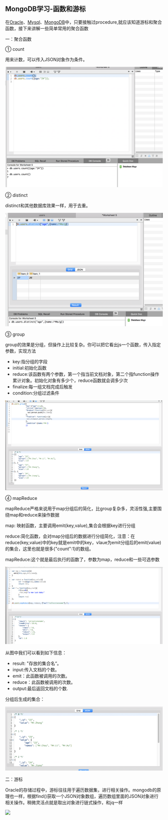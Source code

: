 <h2><b>MongoDB学习-函数和游标</b></h2>
<p>在<a href="https://www.oracle.com/index.html">Oracle</a>、<a href="http://www.mysql.com/">Mysql</a>、<a href="https://www.mongodb.com/">MongoDB</a>中，只要接触过procedure,就应该知道游标和聚合函数，接下来讲解一些简单常用的聚合函数</p>
<p>一：聚合函数</p>
<p>① count</p>
<p>用来计数，可以传入JSON对象作为条件。</p>
<img src="https://github.com/ShaunChou/Sc-Study-view/blob/master/imag/MongoDB/mongodb_count_1.png" />
<p>② distinct</p>
<p>distinct和其他数据库效果一样，用于去重。</p>
<img src="https://github.com/ShaunChou/Sc-Study-view/blob/master/imag/MongoDB/mongodb_distinct_1.png"/>
<p>③ group</p>
<p>group的效果是分组，但操作上比较复杂。你可以把它看出js一个函数，传入指定参数，实现方法</p>
<ul>
  <li>key:指分组的字段</li>
  <li>initial:初始化函数</li>
  <li>reduce:该函数有两个参数，第一个指当前文档对象，第二个指function操作累计对象。初始化对象有多少个，reduce函数就会调多少次</li>
  <li>finalize:每一组文档完成后触发</li>
  <li>condition:分组过滤条件</li>
</ul>
<img src="https://github.com/ShaunChou/Sc-Study-view/blob/master/imag/MongoDB/mongodb_group_1.png"/>
<p>④ mapReduce</p>
<p>mapReduce严格来说用于map分组后的简化，比group复杂多，灵活性强,主要围绕map和reduce来操作数据</p>
<p>map: 映射函数，主要调用emit(key,value),集合会根据key进行分组</p>
<p>reduce:简化函数，会对map分组后的数据进行分组简化，注意：在reduce(key,value)中的key就是emit中的key，vlaue为emit分组后的emit(value)的集合，这里也就是很多{"count":1}的数组。</p>
<p>mapReduce:这个就是最后执行的函数了，参数为map，reduce和一些可选参数</p>
<img src="https://github.com/ShaunChou/Sc-Study-view/blob/master/imag/MongoDB/mongodb_mapReduce_1.png"/>
<p>从图中我们可以看到如下信息：</p>
<ul>
  <li>result: "存放的集合名“。</li>
  <li>input:传入文档的个数。</li>
  <li>emit：此函数被调用的次数。</li>
  <li>reduce：此函数被调用的次数。</li>
  <li>output:最后返回文档的个数.</li>
</ul>
<p>分组后生成的集合：</p>
<img src="https://github.com/ShaunChou/Sc-Study-view/blob/master/imag/MongoDB/mongodb_mapReduce_2.png"/>

<p>二：游标</p>
<p>Oracle的存储过程中，游标往往用于遍历数据集，进行相关操作。mongodb的原理也一样，根据find()获取一个JSON对象数组，遍历数组里面的JSON对象进行相关操作。稍微灵活点就是取出对象进行链式操作，和jq一样</p>
<img src ="https://github.com/ShaunChou/Sc-Study-view/blob/master/imag/MongoDB/mongodb_cursor_1.png"/>
